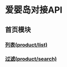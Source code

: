 # 爱婴岛对接API
## 首页模块
### [列表(product/list)](product/list.md)
### [过滤(product/search)](product/search.md)